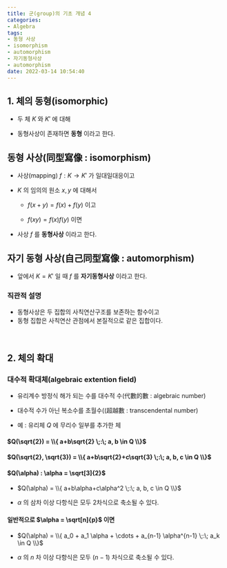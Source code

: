 ```yaml
---
title: 군(group)의 기초 개념 4
categories: 
- Algebra
tags:
- 동형 사상
- isomorphism
- automorphism
- 자기동형사상
- automorphism
date: 2022-03-14 10:54:40
---
```


## 1. 체의 동형(isomorphic)

- 두 체 $K$ 와 $K'$ 에 대해

- 동형사상이 존재하면 **동형** 이라고 한다.

## 동형 사상(同型寫像 : isomorphism)

- 사상(mapping) $f : K \rightarrow K'$ 가 일대일대응이고  

- $K$ 의 임의의 원소 $x, y$ 에 대해서  

    - $f(x+y) = f(x) + f(y)$ 이고

    - $f(xy) = f(x)f(y)$ 이면  

- 사상 $f$ 를 **동형사상** 이라고 한다.


## 자기 동형 사상(自己同型寫像 : automorphism)

- 앞에서 $K = K'$ 일 때 $f$ 를 **자기동형사상** 이라고 한다.

### 직관적 설명
- 동형사상은 두 집합의 사칙연산구조를 보존하는 함수이고
- 동형 집합은 사칙연산 관점에서 본질적으로 같은 집합이다.

<br>

## 2. 체의 확대

### 대수적 확대체(algebraic extention field)

- 유리계수 방정식 해가 되는 수를 대수적 수(代數的數 : algebraic number)

- 대수적 수가 아닌 복소수를 초월수((超越數 : transcendental number)

- 예 : 유리체 $Q$ 에 무리수 일부를 추가한 체

#### $Q(\sqrt{2}) = \\{ a+b\sqrt{2} \;:\; a, b \in Q \\}$

#### $Q(\sqrt{2}, \sqrt{3}) = \\{ a+b\sqrt{2}+c\sqrt{3} \;:\; a, b, c \in Q \\}$

#### $Q(\alpha) : \alpha = \sqrt[3]{2}$

- $Q(\alpha) = \\{ a+b\alpha+c\alpha^2 \;:\; a, b, c \in Q \\}$

- $\alpha$ 의 삼차 이상 다항식은 모두 2차식으로 축소될 수 있다.

#### 일반적으로 $\alpha = \sqrt[n]{p}$ 이면

- $Q(\alpha) = \\{ a_0 + a_1 \alpha + \cdots + a_{n-1} \alpha^{n-1} \;:\; a_k \in Q \\}$

- $\alpha$ 의 $n$ 차 이상 다항식은 모두 $(n-1)$ 차식으로 축소될 수 있다.












